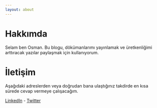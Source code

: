 ```yaml
---
layout: about
---
```


# Hakkımda

Selam ben Osman. Bu blogu, dökümanlarımı yayınlamak ve üretkenliğimi arttıracak yazılar paylaşmak için kullanıyorum.

# İletişim

Aşağıdaki adreslerden veya doğrudan bana ulaştığınız takdirde en kısa sürede cevap vermeye çalışacağım.

[LinkedIn](https://linkedin.com/in/osmankahya) - [Twitter](https://twitter.com/osmnkhya)